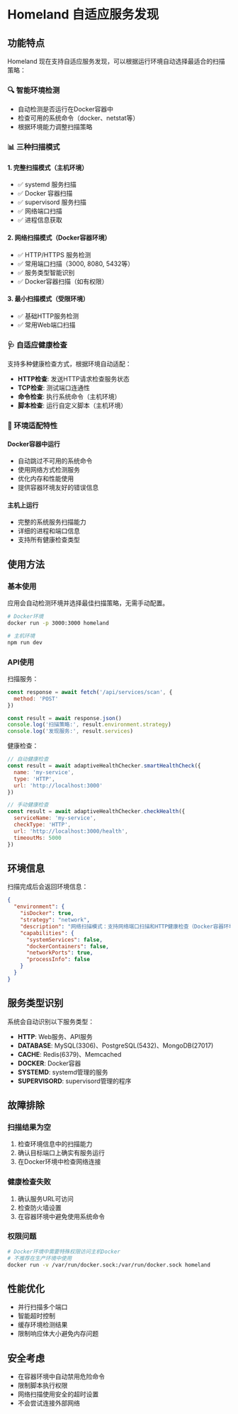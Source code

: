 # Homeland 自适应服务发现

## 功能特点

Homeland 现在支持自适应服务发现，可以根据运行环境自动选择最适合的扫描策略：

### 🔍 智能环境检测
- 自动检测是否运行在Docker容器中
- 检查可用的系统命令（docker、netstat等）
- 根据环境能力调整扫描策略

### 📊 三种扫描模式

#### 1. 完整扫描模式（主机环境）
- ✅ systemd 服务扫描
- ✅ Docker 容器扫描  
- ✅ supervisord 服务扫描
- ✅ 网络端口扫描
- ✅ 进程信息获取

#### 2. 网络扫描模式（Docker容器环境）
- ✅ HTTP/HTTPS 服务检测
- ✅ 常用端口扫描（3000, 8080, 5432等）
- ✅ 服务类型智能识别
- ✅ Docker容器扫描（如有权限）

#### 3. 最小扫描模式（受限环境）
- ✅ 基础HTTP服务检测
- ✅ 常用Web端口扫描

### 🩺 自适应健康检查

支持多种健康检查方式，根据环境自动适配：

- **HTTP检查**: 发送HTTP请求检查服务状态
- **TCP检查**: 测试端口连通性
- **命令检查**: 执行系统命令（主机环境）
- **脚本检查**: 运行自定义脚本（主机环境）

### 🔧 环境适配特性

#### Docker容器中运行
- 自动跳过不可用的系统命令
- 使用网络方式检测服务
- 优化内存和性能使用
- 提供容器环境友好的错误信息

#### 主机上运行
- 完整的系统服务扫描能力
- 详细的进程和端口信息
- 支持所有健康检查类型

## 使用方法

### 基本使用

应用会自动检测环境并选择最佳扫描策略，无需手动配置。

```bash
# Docker环境
docker run -p 3000:3000 homeland

# 主机环境
npm run dev
```

### API使用

扫描服务：
```javascript
const response = await fetch('/api/services/scan', {
  method: 'POST'
})

const result = await response.json()
console.log('扫描策略:', result.environment.strategy)
console.log('发现服务:', result.services)
```

健康检查：
```javascript
// 自动健康检查
const result = await adaptiveHealthChecker.smartHealthCheck({
  name: 'my-service',
  type: 'HTTP',
  url: 'http://localhost:3000'
})

// 手动健康检查
const result = await adaptiveHealthChecker.checkHealth({
  serviceName: 'my-service',
  checkType: 'HTTP',
  url: 'http://localhost:3000/health',
  timeoutMs: 5000
})
```

## 环境信息

扫描完成后会返回环境信息：

```json
{
  "environment": {
    "isDocker": true,
    "strategy": "network",
    "description": "网络扫描模式：支持网络端口扫描和HTTP健康检查（Docker容器环境）",
    "capabilities": {
      "systemServices": false,
      "dockerContainers": false,
      "networkPorts": true,
      "processInfo": false
    }
  }
}
```

## 服务类型识别

系统会自动识别以下服务类型：

- **HTTP**: Web服务、API服务
- **DATABASE**: MySQL(3306)、PostgreSQL(5432)、MongoDB(27017)
- **CACHE**: Redis(6379)、Memcached
- **DOCKER**: Docker容器
- **SYSTEMD**: systemd管理的服务
- **SUPERVISORD**: supervisord管理的程序

## 故障排除

### 扫描结果为空
1. 检查环境信息中的扫描能力
2. 确认目标端口上确实有服务运行
3. 在Docker环境中检查网络连接

### 健康检查失败
1. 确认服务URL可访问
2. 检查防火墙设置
3. 在容器环境中避免使用系统命令

### 权限问题
```bash
# Docker环境中需要特殊权限访问主机Docker
# 不推荐在生产环境中使用
docker run -v /var/run/docker.sock:/var/run/docker.sock homeland
```

## 性能优化

- 并行扫描多个端口
- 智能超时控制
- 缓存环境检测结果
- 限制响应体大小避免内存问题

## 安全考虑

- 在容器环境中自动禁用危险命令
- 限制脚本执行权限
- 网络扫描使用安全的超时设置
- 不会尝试连接外部网络